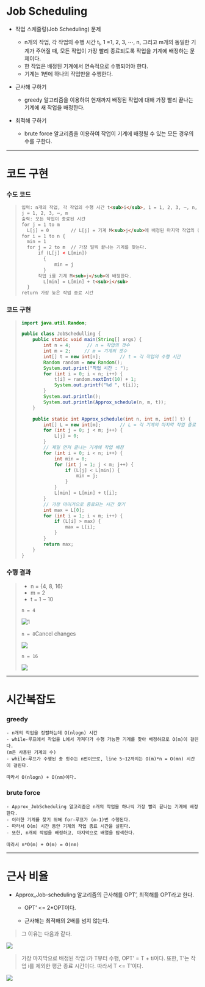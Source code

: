 # Job Scheduling

- 작업 스케줄링(Job Scheduling) 문제
  - n개의 작업, 각 작업의 수행 시간 t<sub>i</sub>, 1 =1, 2, 3, ⋯, n, 그리고 m개의 동일한 기계가 주어질 때, 모든 작업이 가장 빨리 종료되도록 작업을 기계에 배정하는 문제이다.
  - 한 작업은 배정된 기계에서 연속적으로 수행되어야 한다.
  - 기계는 1번에 하나의 작업만을 수행한다.



- 근사해 구하기 
  - greedy 알고리즘을 이용하여 현재까지 배정된 작업에 대해 가장 빨리 끝나는 기계에 새 작업을 배정한다.
- 최적해 구하기
  - brute force 알고리즘을 이용하여 작업이 기계에 배정될 수 있는 모든 경우의 수를 구한다.



------



# 코드 구현

### 수도 코드

> ```html
> 입력: n개의 작업, 각 작업의 수행 시간 t<sub>i</sub>, 1 = 1, 2, 3, ⋯, n, 기계 M<sub>j</sub>,
> j = 1, 2, 3, ⋯, m
> 출력: 모든 작업이 종료된 시간
> for j = 1 to m
> 	L[j] = 0		// L[j] = 기계 M<sub>j</sub>에 배정된 마지막 작업의 종료 시간
> for i = 1 to n {
> 	min = 1
> 	for j = 2 to m	// 가장 일찍 끝나는 기계를 찾는다.
> 		if (L[j] < L[min]) 
>         {
>             min = j
>         }
>     	작업 i를 기계 M<sub>j</sub>에 배정한다.
>         L[min] = L[min] + t<sub>i</sub>
> 	}
> return 가장 늦은 작업 종료 시간
> ```



### 코드 구현

> ```java
> import java.util.Random;
> 
> public class JobSchedulling {
>     public static void main(String[] args) {
>         int n = 4;      // n = 작업의 갯수
>         int m = 2;     // m = 기계의 갯수
>         int[] t = new int[n];       // t = 각 작업의 수행 시간
>         Random random = new Random();
>         System.out.print("작업 시간 : ");
>         for (int i = 0; i < n; i++) {
>             t[i] = random.nextInt(10) + 1;
>             System.out.printf("%d ", t[i]);
>         }
>         System.out.println();
>         System.out.println(Approx_schedule(n, m, t));
>     }
> 
>     public static int Approx_schedule(int n, int m, int[] t) {
>         int[] L = new int[m];       // L = 각 기계의 마지막 작업 종료 시간
>         for (int j = 0; j < m; j++) {
>             L[j] = 0;
>         }
>         // 제일 먼저 끝나는 기계에 작업 배정
>         for (int i = 0; i < n; i++) {
>             int min = 0;
>             for (int j = 1; j < m; j++) {
>                 if (L[j] < L[min]) {
>                     min = j;
>                 }
>             }
>             L[min] = L[min] + t[i];
>         }
>         // 가장 마미가으로 종료되는 시간 찾기
>         int max = L[0];
>         for (int i = 1; i < m; i++) {
>             if (L[i] > max) {
>                 max = L[i];
>             }
>         }
>         return max;
>     }
> }
> ```



### 수행 결과

> - n = {4, 8, 16}
> - m = 2
> - t = 1 ~ 10
>
> `n = 4`
>
>![1](https://user-images.githubusercontent.com/80325051/118653877-ef698180-b822-11eb-8407-06f7db35aa2c.PNG)
>
> `n = 8`Cancel changes
>
> ![](C:\Users\PC\Desktop\2.PNG)
>
> `n = 16`
>
> ![](C:\Users\PC\Desktop\3.PNG)





------



# 시간복잡도

### **greedy**

```
- n개의 작업을 정렬하는데 O(nlogn) 시간
- while-루프에서 작업을 L에서 가져다가 수행 가능한 기계를 찾아 배정하므로 O(m)이 걸린다.
(m은 사용된 기계의 수)
- while-루프가 수행된 총 횟수는 n번이므로, line 5~12까지는 O(m)*n = O(mn) 시간이 걸린다.

따라서 O(nlogn) + O(nm)이다.
```



### **brute force**

```
- Approx_JobScheduling 알고리즘은 n개의 작업을 하나씩 가장 빨리 끝나는 기계에 배정한다.
- 이러한 기계를 찾기 위해 for-루프가 (m-1)번 수행된다.
- 따라서 O(m) 시간 동안 기계의 작업 종료 시간을 살핀다.
- 또한, n개의 작업을 배정하고, 마지막으로 배열을 탐색한다.

따라서 n*O(m) + O(m) = O(nm)
```



------



# 근사 비율

- Approx_Job-scheduling 알고리즘의 근사해를 OPT’, 최적해를 OPT라고 한다. 

  - OPT’ <= 2*OPT이다.

  - 근사해는 최적해의 2배를 넘지 않는다.



> 그 이유는 다음과 같다.

![](https://dudri63.github.io/image/algo38-4.png)

> 가장 마지막으로 배정된 작업 i가 T부터 수행, OPT’ = T + ti이다.
> 또한, T’는 작업 i를 제외한 평균 종료 시간이다.
> 따라서 T <= T’이다.

![](https://dudri63.github.io/image/algo38-5.png)

